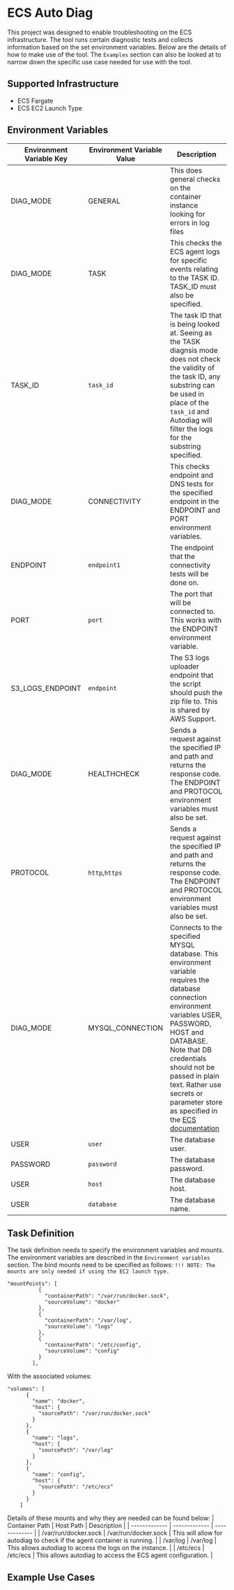 # ECS Auto Diag
This project was designed to enable troubleshooting on the ECS infrastructure. The tool runs certain diagnostic tests and collects information based on the set environment variables. Below are the details of how to make use of the tool. The `Examples` section can also be looked at to narrow down the specific use case needed for use with the tool.

## Supported Infrastructure
- ECS Fargate
- ECS EC2 Launch Type

## Environment Variables
| Environment Variable Key | Environment Variable Value | Description | 
| ------------- | ------------- | ------------- |
| DIAG_MODE  | GENERAL | This does general checks on the container instance looking for errors in log files |
| DIAG_MODE | TASK | This checks the ECS agent logs for specific events relating to the TASK ID. TASK_ID must also be specified. |
| TASK_ID | `task_id` | The task ID that is being looked at. Seeing as the TASK diagnsis mode does not check the validity of the task ID, any substring can be used in place of the `task_id` and Autodiag will filter the logs for the substring specified. |
| DIAG_MODE | CONNECTIVITY | This checks endpoint and DNS tests for the specified endpoint in the ENDPOINT and PORT environment variables. |
| ENDPOINT | `endpoint1` | The endpoint that the connectivity tests will be done on. |
| PORT | `port` | The port that will be connected to. This works with the ENDPOINT environment variable. |
| S3_LOGS_ENDPOINT | `endpoint` | The S3 logs uploader endpoint that the script should push the zip file to. This is shared by AWS Support. |
| DIAG_MODE | HEALTHCHECK | Sends a request against the specified IP and path and returns the response code. The ENDPOINT and PROTOCOL environment variables must also be set. |
| PROTOCOL | `http`,`https` | Sends a request against the specified IP and path and returns the response code. The ENDPOINT and PROTOCOL environment variables must also be set. |
| DIAG_MODE | MYSQL_CONNECTION | Connects to the specified MYSQL database. This environment variable requires the database connection environment variables USER, PASSWORD, HOST and DATABASE. Note that DB credentials should not be passed in plain text. Rather use secrets or parameter store as specified in the [ECS documentation](https://docs.aws.amazon.com/AmazonECS/latest/developerguide/specifying-sensitive-data-secrets.html) |
| USER | `user` | The database user. |
| PASSWORD | `password` | The database password. |
| USER | `host` | The database host. |
| USER | `database` | The database name. |

## Task Definition
The task definition needs to specify the environment variables and mounts. The environment variables are described in the `Environment variables` section. The bind mounts need to be specified as follows:
`!!! NOTE: The mounts are only needed if using the EC2 launch type.`
```
"mountPoints": [
          {
            "containerPath": "/var/run/docker.sock",
            "sourceVolume": "docker"
          },
          {
            "containerPath": "/var/log",
            "sourceVolume": "logs"
          },
          {
            "containerPath": "/etc/config",
            "sourceVolume": "config"
          }
        ],
```
With the associated volumes:
```
"volumes": [
      {
        "name": "docker",
        "host": {
          "sourcePath": "/var/run/docker.sock"
        }
      },
      {
        "name": "logs",
        "host": {
          "sourcePath": "/var/log"
        }
      },
      {
        "name": "config",
        "host": {
          "sourcePath": "/etc/ecs"
        }
      }
    ]
```
Details of these mounts and why they are needed can be found below:
| Container Path | Host Path | Description | 
| ------------- | ------------- | ------------- |
| /var/run/docker.sock | /var/run/docker.sock | This will allow for autodiag to check if the agent container is running. |
| /var/log | /var/log | This allows autodiag to access the logs on the instance. |
| /etc/ecs | /etc/ecs | This allows autodiag to access the ECS agent configuration. |

## Example Use Cases